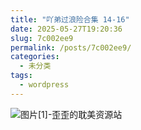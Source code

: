 ```yaml
---
title: "吖弟过浪险合集 14-16"
date: 2025-05-27T19:20:36
slug: 7c002ee9
permalink: /posts/7c002ee9/
categories:
  - 未分类
tags:
  - wordpress
---
```


![图片[1]-歪歪的耽美资源站](/images/wp/7c002ee9-80412fa4.jpg)
